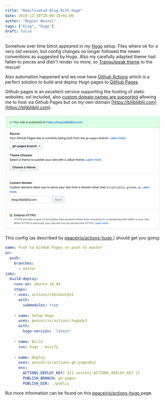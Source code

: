 ```yaml
---
title: "Reactivated Blog With Hugo"
date: 2019-12-30T20:08:15+01:00
author: "Rogier Wessel"
tags: ["blog", "hugo"]
draft: false
---
```

Somehow over time bitrot appeared in my [Hugo](https://gohugo.io/) setup. Files where ok 
for a very old version, but config changes no longer followed the newer 
conventions as suggested by Hugo. Also my carefully adapted
theme had fallen to pieces and didn't render no more, so [Tranquilpeak theme](https://github.com/kakawait/hugo-tranquilpeak-theme/) 
to the rescue!

Also automation happened and we now have [Github Actions](https://github.com/features/actions) which is a 
perfect solution to build and deploy Hugo pages to [GitHub Pages](https://pages.github.com/). 

Github-pages is an excellent service
supporting the hosting of static websites, ssl included, also 
[custom domain names are supported](https://help.github.com/en/github/working-with-github-pages/about-custom-domains-and-github-pages) allowing me to host via Github
Pages but on my own domain [https://blijblijblij.com](https://blijblijblij.com).

![Git settings](/images/2019-12-30-git-settings.png "Git settings")

This config (as described by
[peaceiris/actions-hugo
](https://github.com/peaceiris/actions-hugo)) should get you going:

```yaml
name: Push to GitHub Pages on push to master
on:
  push:
    branches:
      - master
jobs:
  build-deploy:
    runs-on: ubuntu-18.04
    steps:
    - uses: actions/checkout@v1
      with:
        submodules: true

    - name: Setup Hugo
      uses: peaceiris/actions-hugo@v2
      with:
        hugo-version: 'latest'

    - name: Build
      run: hugo --minify

    - name: Deploy
      uses: peaceiris/actions-gh-pages@v2
      env:
        ACTIONS_DEPLOY_KEY: ${{ secrets.ACTIONS_DEPLOY_KEY }}
        PUBLISH_BRANCH: gh-pages
        PUBLISH_DIR: ./public
```

But more information can be found on this [peaceiris/actions-hugo
](https://github.com/peaceiris/actions-hugo) page.
